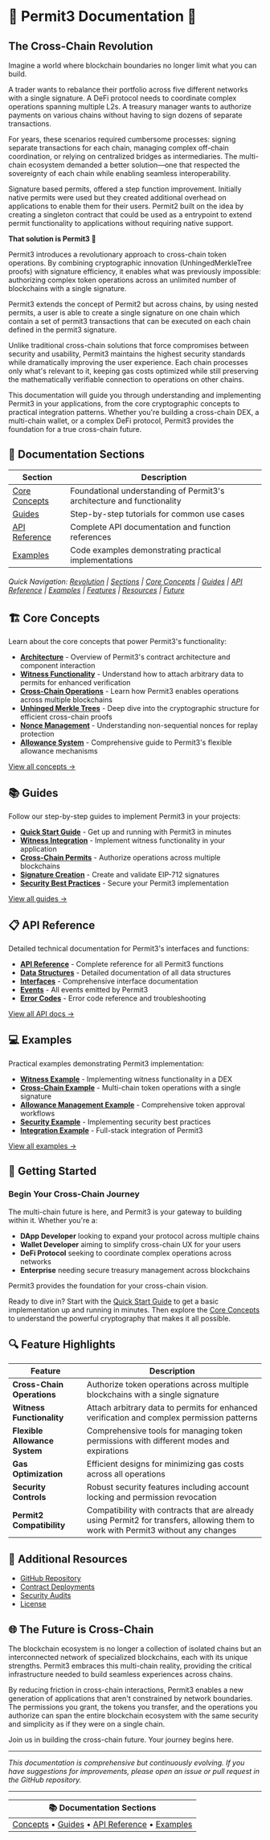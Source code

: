 <a id="documentation-top"></a>
# 🔏 Permit3 Documentation 📖

<a id="cross-chain-revolution"></a>
## The Cross-Chain Revolution

Imagine a world where blockchain boundaries no longer limit what you can build. 

A trader wants to rebalance their portfolio across five different networks with a single signature. A DeFi protocol needs to coordinate complex operations spanning multiple L2s. A treasury manager wants to authorize payments on various chains without having to sign dozens of separate transactions.

For years, these scenarios required cumbersome processes: signing separate transactions for each chain, managing complex off-chain coordination, or relying on centralized bridges as intermediaries. The multi-chain ecosystem demanded a better solution—one that respected the sovereignty of each chain while enabling seamless interoperability.

Signature based permits, offered a step function improvement. Initially native permits were used but they created additional overhead on applications to enable them for their users. Permit2 built on the idea by creating a singleton contract that could be used as a entrypoint to extend permit functionality to applications without requiring native support. 

**That solution is Permit3 🔏**

Permit3 introduces a revolutionary approach to cross-chain token operations. By combining cryptographic innovation (UnhingedMerkleTree proofs) with signature efficiency, it enables what was previously impossible: authorizing complex token operations across an unlimited number of blockchains with a single signature.

Permit3 extends the concept of Permit2 but across chains, by using nested permits, a user is able to create a single signature on one chain which contain a set of permit3 transactions that can be executed on each chain defined in the permit3 signature.  

Unlike traditional cross-chain solutions that force compromises between security and usability, Permit3 maintains the highest security standards while dramatically improving the user experience. Each chain processes only what's relevant to it, keeping gas costs optimized while still preserving the mathematically verifiable connection to operations on other chains.

This documentation will guide you through understanding and implementing Permit3 in your applications, from the core cryptographic concepts to practical integration patterns. Whether you're building a cross-chain DEX, a multi-chain wallet, or a complex DeFi protocol, Permit3 provides the foundation for a true cross-chain future.

<a id="documentation-sections"></a>
## 📑 Documentation Sections

| Section | Description |
|---------|-------------|
| [Core Concepts](#core-concepts) | Foundational understanding of Permit3's architecture and functionality |
| [Guides](#guides) | Step-by-step tutorials for common use cases |
| [API Reference](#api-reference) | Complete API documentation and function references |
| [Examples](#examples) | Code examples demonstrating practical implementations |

###### Quick Navigation: [Revolution](#cross-chain-revolution) | [Sections](#documentation-sections) | [Core Concepts](#core-concepts) | [Guides](#guides) | [API Reference](#api-reference) | [Examples](#examples) | [Features](#feature-highlights) | [Resources](#additional-resources) | [Future](#future-cross-chain)

<a id="core-concepts"></a>
## 🏗️ Core Concepts

Learn about the core concepts that power Permit3's functionality:

- [**Architecture**](./concepts/architecture.md) - Overview of Permit3's contract architecture and component interaction
- [**Witness Functionality**](./concepts/witness-functionality.md) - Understand how to attach arbitrary data to permits for enhanced verification
- [**Cross-Chain Operations**](./concepts/cross-chain-operations.md) - Learn how Permit3 enables operations across multiple blockchains
- [**Unhinged Merkle Trees**](./concepts/unhinged-merkle-tree.md) - Deep dive into the cryptographic structure for efficient cross-chain proofs
- [**Nonce Management**](./concepts/nonce-management.md) - Understanding non-sequential nonces for replay protection
- [**Allowance System**](./concepts/allowance-system.md) - Comprehensive guide to Permit3's flexible allowance mechanisms

[View all concepts →](./concepts/README.md)

<a id="guides"></a>
## 📚 Guides

Follow our step-by-step guides to implement Permit3 in your projects:

- [**Quick Start Guide**](./guides/quick-start.md) - Get up and running with Permit3 in minutes
- [**Witness Integration**](./guides/witness-integration.md) - Implement witness functionality in your application
- [**Cross-Chain Permits**](./guides/cross-chain-permit.md) - Authorize operations across multiple blockchains
- [**Signature Creation**](./guides/signature-creation.md) - Create and validate EIP-712 signatures
- [**Security Best Practices**](./guides/security-best-practices.md) - Secure your Permit3 implementation

[View all guides →](./guides/README.md)

<a id="api-reference"></a>
## 📋 API Reference

Detailed technical documentation for Permit3's interfaces and functions:

- [**API Reference**](./api/api-reference.md) - Complete reference for all Permit3 functions
- [**Data Structures**](./api/data-structures.md) - Detailed documentation of all data structures
- [**Interfaces**](./api/interfaces.md) - Comprehensive interface documentation
- [**Events**](./api/events.md) - All events emitted by Permit3
- [**Error Codes**](./api/error-codes.md) - Error code reference and troubleshooting

[View all API docs →](./api/README.md)

<a id="examples"></a>
## 💻 Examples

Practical examples demonstrating Permit3 implementation:

- [**Witness Example**](./examples/witness-example.md) - Implementing witness functionality in a DEX
- [**Cross-Chain Example**](./examples/cross-chain-example.md) - Multi-chain token operations with a single signature
- [**Allowance Management Example**](./examples/allowance-management-example.md) - Comprehensive token approval workflows
- [**Security Example**](./examples/security-example.md) - Implementing security best practices
- [**Integration Example**](./examples/integration-example.md) - Full-stack integration of Permit3

[View all examples →](./examples/README.md)

<a id="getting-started"></a>
## 🚀 Getting Started

### Begin Your Cross-Chain Journey

The multi-chain future is here, and Permit3 is your gateway to building within it. Whether you're a:

- **DApp Developer** looking to expand your protocol across multiple chains
- **Wallet Developer** aiming to simplify cross-chain UX for your users
- **DeFi Protocol** seeking to coordinate complex operations across networks
- **Enterprise** needing secure treasury management across blockchains

Permit3 provides the foundation for your cross-chain vision.

Ready to dive in? Start with the [Quick Start Guide](./guides/quick-start.md) to get a basic implementation up and running in minutes. Then explore the [Core Concepts](./concepts/README.md) to understand the powerful cryptography that makes it all possible.

<a id="feature-highlights"></a>
## 🔍 Feature Highlights

| Feature | Description |
|---------|-------------|
| **Cross-Chain Operations** | Authorize token operations across multiple blockchains with a single signature |
| **Witness Functionality** | Attach arbitrary data to permits for enhanced verification and complex permission patterns |
| **Flexible Allowance System** | Comprehensive tools for managing token permissions with different modes and expirations |
| **Gas Optimization** | Efficient designs for minimizing gas costs across all operations |
| **Security Controls** | Robust security features including account locking and permission revocation |
| **Permit2 Compatibility** | Compatibility with contracts that are already using Permit2 for transfers, allowing them to work with Permit3 without any changes |

<a id="additional-resources"></a>
## 🔧 Additional Resources

- [GitHub Repository](https://github.com/permit3/permit3)
- [Contract Deployments](./api/api-reference.md#contract-deployments)
- [Security Audits](./concepts/architecture.md#security-audits)
- [License](../LICENSE)

<a id="future-cross-chain"></a>
## 🌐 The Future is Cross-Chain

The blockchain ecosystem is no longer a collection of isolated chains but an interconnected network of specialized blockchains, each with its unique strengths. Permit3 embraces this multi-chain reality, providing the critical infrastructure needed to build seamless experiences across chains.

By reducing friction in cross-chain interactions, Permit3 enables a new generation of applications that aren't constrained by network boundaries. The permissions you grant, the tokens you transfer, and the operations you authorize can span the entire blockchain ecosystem with the same security and simplicity as if they were on a single chain.

Join us in building the cross-chain future. Your journey begins here.

---

*This documentation is comprehensive but continuously evolving. If you have suggestions for improvements, please open an issue or pull request in the GitHub repository.*

---

| 📚 Documentation Sections |
|:------------------------:|
| [Concepts](/docs/concepts/README.md) • [Guides](/docs/guides/README.md) • [API Reference](/docs/api/README.md) • [Examples](/docs/examples/README.md) |
